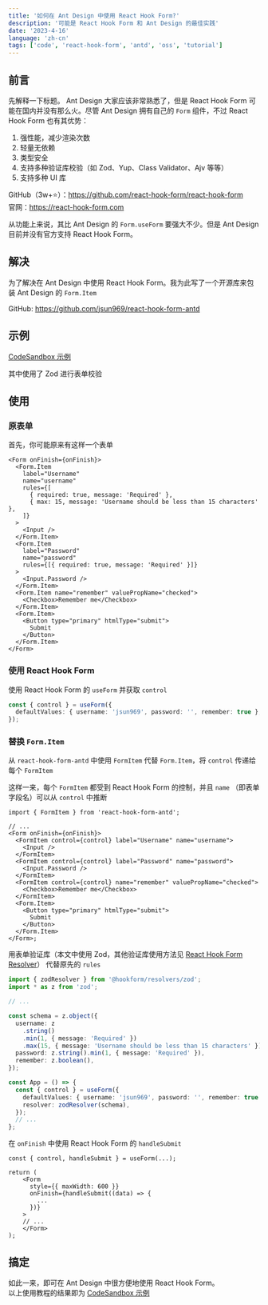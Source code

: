 ```yaml
---
title: '如何在 Ant Design 中使用 React Hook Form?'
description: '可能是 React Hook Form 和 Ant Design 的最佳实践'
date: '2023-4-16'
language: 'zh-cn'
tags: ['code', 'react-hook-form', 'antd', 'oss', 'tutorial']
---
```


## 前言

先解释一下标题。 Ant Design 大家应该非常熟悉了，但是 React Hook Form 可能在国内并没有那么火。尽管 Ant Design 拥有自己的 `Form` 组件，不过 React Hook Form 也有其优势：

1. 强性能，减少渲染次数
2. 轻量无依赖
3. 类型安全
4. 支持多种验证库校验（如 Zod、Yup、Class Validator、Ajv 等等）
5. 支持多种 UI 库

GitHub（3w+⭐）：<https://github.com/react-hook-form/react-hook-form>  
官网：<https://react-hook-form.com>

从功能上来说，其比 Ant Design 的 `Form.useForm` 要强大不少。但是 Ant Design 目前并没有官方支持 React Hook Form。

## 解决

为了解决在 Ant Design 中使用 React Hook Form。我为此写了一个开源库来包装 Ant Design 的 `Form.Item`

GitHub: <https://github.com/jsun969/react-hook-form-antd>

## 示例

[CodeSandbox 示例](https://codesandbox.io/s/react-hook-form-antd-example-6s0i3z?file=/src/App.tsx)

其中使用了 Zod 进行表单校验

## 使用

### 原表单

首先，你可能原来有这样一个表单

```tsx
<Form onFinish={onFinish}>
  <Form.Item
    label="Username"
    name="username"
    rules={[
      { required: true, message: 'Required' },
      { max: 15, message: 'Username should be less than 15 characters' },
    ]}
  >
    <Input />
  </Form.Item>
  <Form.Item
    label="Password"
    name="password"
    rules={[{ required: true, message: 'Required' }]}
  >
    <Input.Password />
  </Form.Item>
  <Form.Item name="remember" valuePropName="checked">
    <Checkbox>Remember me</Checkbox>
  </Form.Item>
  <Form.Item>
    <Button type="primary" htmlType="submit">
      Submit
    </Button>
  </Form.Item>
</Form>
```

### 使用 React Hook Form

使用 React Hook Form 的 `useForm` 并获取 `control`

```ts
const { control } = useForm({
  defaultValues: { username: 'jsun969', password: '', remember: true },
});
```

### 替换 `Form.Item`

从 `react-hook-form-antd` 中使用 `FormItem` 代替 `Form.Item`，将 `control` 传递给每个 `FormItem`

这样一来，每个 `FormItem` 都受到 React Hook Form 的控制，并且 `name` （即表单字段名）可以从 `control` 中推断

```tsx
import { FormItem } from 'react-hook-form-antd';

// ...
<Form onFinish={onFinish}>
  <FormItem control={control} label="Username" name="username">
    <Input />
  </FormItem>
  <FormItem control={control} label="Password" name="password">
    <Input.Password />
  </FormItem>
  <FormItem control={control} name="remember" valuePropName="checked">
    <Checkbox>Remember me</Checkbox>
  </FormItem>
  <Form.Item>
    <Button type="primary" htmlType="submit">
      Submit
    </Button>
  </Form.Item>
</Form>;
```

用表单验证库（本文中使用 Zod，其他验证库使用方法见 [React Hook Form Resolver](https://github.com/react-hook-form/resolvers)）
代替原先的 `rules`

```ts
import { zodResolver } from '@hookform/resolvers/zod';
import * as z from 'zod';

// ...

const schema = z.object({
  username: z
    .string()
    .min(1, { message: 'Required' })
    .max(15, { message: 'Username should be less than 15 characters' }),
  password: z.string().min(1, { message: 'Required' }),
  remember: z.boolean(),
});

const App = () => {
  const { control } = useForm({
    defaultValues: { username: 'jsun969', password: '', remember: true },
    resolver: zodResolver(schema),
  });
  // ...
};
```

在 `onFinish` 中使用 React Hook Form 的 `handleSubmit`

```tsx
const { control, handleSubmit } = useForm(...);

return (
    <Form
      style={{ maxWidth: 600 }}
      onFinish={handleSubmit((data) => {
        ...
      })}
    >
    // ...
    </Form>
);
```

## 搞定

如此一来，即可在 Ant Design 中很方便地使用 React Hook Form。  
以上使用教程的结果即为 [CodeSandbox 示例](https://codesandbox.io/s/react-hook-form-antd-example-6s0i3z?file=/src/App.tsx)
